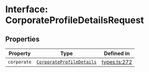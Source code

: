 # Interface: CorporateProfileDetailsRequest

## Properties

| Property | Type | Defined in |
| ------ | ------ | ------ |
| `corporate` | [`CorporateProfileDetails`](/docs/packages/sdk/interfaces/CorporateProfileDetails.md) | [types.ts:272](https://github.com/monerium/js-monorepo/blob/main/packages/sdk/src/types.ts#L272) |
